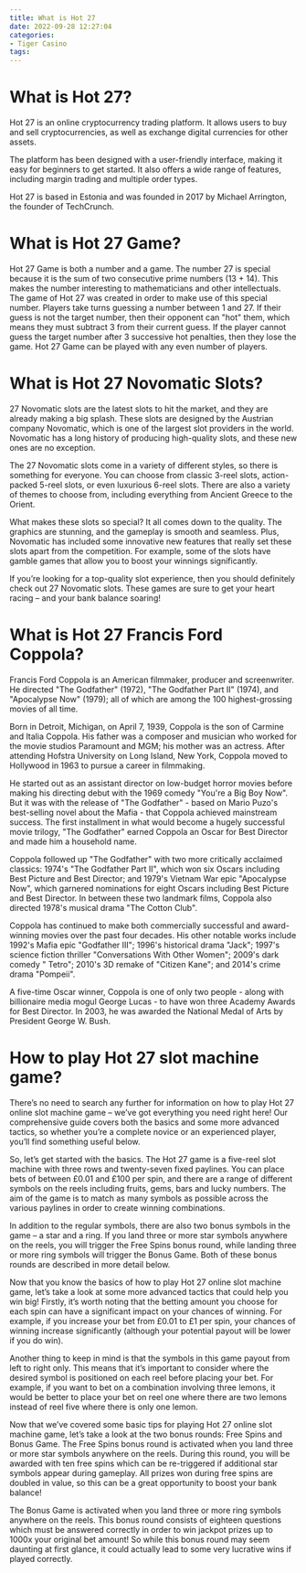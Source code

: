 ```yaml
---
title: What is Hot 27
date: 2022-09-28 12:27:04
categories:
- Tiger Casino
tags:
---
```



#  What is Hot 27?

Hot 27 is an online cryptocurrency trading platform. It allows users to buy and sell cryptocurrencies, as well as exchange digital currencies for other assets.

The platform has been designed with a user-friendly interface, making it easy for beginners to get started. It also offers a wide range of features, including margin trading and multiple order types.

Hot 27 is based in Estonia and was founded in 2017 by Michael Arrington, the founder of TechCrunch.

#  What is Hot 27 Game? 
Hot 27 Game is both a number and a game. The number 27 is special because it is the sum of two consecutive prime numbers (13 + 14). This makes the number interesting to mathematicians and other intellectuals.
The game of Hot 27 was created in order to make use of this special number. Players take turns guessing a number between 1 and 27. If their guess is not the target number, then their opponent can "hot" them, which means they must subtract 3 from their current guess. If the player cannot guess the target number after 3 successive hot penalties, then they lose the game.
Hot 27 Game can be played with any even number of players.

#  What is Hot 27 Novomatic Slots?

27 Novomatic slots are the latest slots to hit the market, and they are already making a big splash. These slots are designed by the Austrian company Novomatic, which is one of the largest slot providers in the world. Novomatic has a long history of producing high-quality slots, and these new ones are no exception.

The 27 Novomatic slots come in a variety of different styles, so there is something for everyone. You can choose from classic 3-reel slots, action-packed 5-reel slots, or even luxurious 6-reel slots. There are also a variety of themes to choose from, including everything from Ancient Greece to the Orient.

What makes these slots so special? It all comes down to the quality. The graphics are stunning, and the gameplay is smooth and seamless. Plus, Novomatic has included some innovative new features that really set these slots apart from the competition. For example, some of the slots have gamble games that allow you to boost your winnings significantly.

If you’re looking for a top-quality slot experience, then you should definitely check out 27 Novomatic slots. These games are sure to get your heart racing – and your bank balance soaring!

#  What is Hot 27 Francis Ford Coppola?

Francis Ford Coppola is an American filmmaker, producer and screenwriter. He directed "The Godfather" (1972), "The Godfather Part II" (1974), and "Apocalypse Now" (1979); all of which are among the 100 highest-grossing movies of all time.

Born in Detroit, Michigan, on April 7, 1939, Coppola is the son of Carmine and Italia Coppola. His father was a composer and musician who worked for the movie studios Paramount and MGM; his mother was an actress. After attending Hofstra University on Long Island, New York, Coppola moved to Hollywood in 1963 to pursue a career in filmmaking.

He started out as an assistant director on low-budget horror movies before making his directing debut with the 1969 comedy "You're a Big Boy Now". But it was with the release of "The Godfather" - based on Mario Puzo's best-selling novel about the Mafia - that Coppola achieved mainstream success. The first installment in what would become a hugely successful movie trilogy, "The Godfather" earned Coppola an Oscar for Best Director and made him a household name.

Coppola followed up "The Godfather" with two more critically acclaimed classics: 1974's "The Godfather Part II", which won six Oscars including Best Picture and Best Director; and 1979's Vietnam War epic "Apocalypse Now", which garnered nominations for eight Oscars including Best Picture and Best Director. In between these two landmark films, Coppola also directed 1978's musical drama "The Cotton Club".

Coppola has continued to make both commercially successful and award-winning movies over the past four decades. His other notable works include 1992's Mafia epic "Godfather III"; 1996's historical drama "Jack"; 1997's science fiction thriller "Conversations With Other Women"; 2009's dark comedy " Tetro"; 2010's 3D remake of "Citizen Kane"; and 2014's crime drama "Pompeii".

A five-time Oscar winner, Coppola is one of only two people - along with billionaire media mogul George Lucas - to have won three Academy Awards for Best Director. In 2003, he was awarded the National Medal of Arts by President George W. Bush.

#  How to play Hot 27 slot machine game?

There’s no need to search any further for information on how to play Hot 27 online slot machine game – we’ve got everything you need right here! Our comprehensive guide covers both the basics and some more advanced tactics, so whether you’re a complete novice or an experienced player, you’ll find something useful below.

So, let’s get started with the basics. The Hot 27 game is a five-reel slot machine with three rows and twenty-seven fixed paylines. You can place bets of between £0.01 and £100 per spin, and there are a range of different symbols on the reels including fruits, gems, bars and lucky numbers. The aim of the game is to match as many symbols as possible across the various paylines in order to create winning combinations.

In addition to the regular symbols, there are also two bonus symbols in the game – a star and a ring. If you land three or more star symbols anywhere on the reels, you will trigger the Free Spins bonus round, while landing three or more ring symbols will trigger the Bonus Game. Both of these bonus rounds are described in more detail below.

Now that you know the basics of how to play Hot 27 online slot machine game, let’s take a look at some more advanced tactics that could help you win big! Firstly, it’s worth noting that the betting amount you choose for each spin can have a significant impact on your chances of winning. For example, if you increase your bet from £0.01 to £1 per spin, your chances of winning increase significantly (although your potential payout will be lower if you do win).

Another thing to keep in mind is that the symbols in this game payout from left to right only. This means that it’s important to consider where the desired symbol is positioned on each reel before placing your bet. For example, if you want to bet on a combination involving three lemons, it would be better to place your bet on reel one where there are two lemons instead of reel five where there is only one lemon.

Now that we’ve covered some basic tips for playing Hot 27 online slot machine game, let’s take a look at the two bonus rounds: Free Spins and Bonus Game. The Free Spins bonus round is activated when you land three or more star symbols anywhere on the reels. During this round, you will be awarded with ten free spins which can be re-triggered if additional star symbols appear during gameplay. All prizes won during free spins are doubled in value, so this can be a great opportunity to boost your bank balance!

The Bonus Game is activated when you land three or more ring symbols anywhere on the reels. This bonus round consists of eighteen questions which must be answered correctly in order to win jackpot prizes up to 1000x your original bet amount! So while this bonus round may seem daunting at first glance, it could actually lead to some very lucrative wins if played correctly.